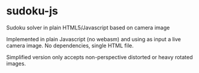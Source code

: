# sudoku-js
Sudoku solver in plain HTML5/Javascript based on camera image

Implemented in plain Javascript (no webasm) and using as input a live camera image. No dependencies, single HTML file.

Simplified version only accepts non-perspective distorted or heavy rotated images.
